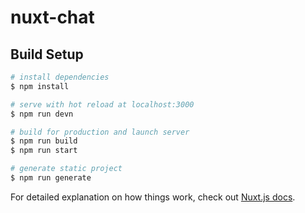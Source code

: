 # nuxt-chat

## Build Setup

```bash
# install dependencies
$ npm install

# serve with hot reload at localhost:3000
$ npm run devn

# build for production and launch server
$ npm run build
$ npm run start

# generate static project
$ npm run generate
```

For detailed explanation on how things work, check out [Nuxt.js docs](https://nuxtjs.org).
